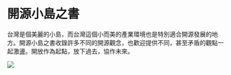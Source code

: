 # 開源小島之書

台灣是個美麗的小島，而台灣這個小而美的產業環境也是特別適合開源發展的地方。開源小島之書收錄許多不同的開源觀念，也歡迎提供不同，甚至矛盾的觀點一起激盪。開放作為起點，放下過去，協作未來。

[![](https://img.shields.io/badge/%E5%B0%8F%E5%B3%B6%E8%BE%A6%E5%85%AC%E5%AE%A4-%E9%96%8B%E6%BA%90%E5%8D%94%E4%BD%9C%E8%AA%B2%E7%A8%8B-brightgreen.svg)](https://mini-island.github.io/)

